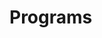 # Programs


























































































































































